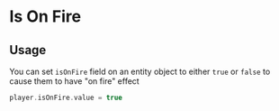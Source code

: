 # Is On Fire

## Usage

You can set `isOnFire` field on an entity object to either `true` or `false` to cause them to have "on fire" effect 

```kotlin
player.isOnFire.value = true
```